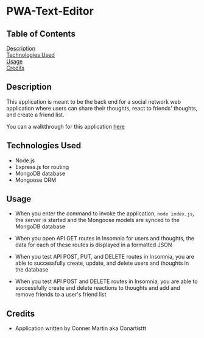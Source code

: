 # PWA-Text-Editor

## Table of Contents

[Description](#description)
<br>
[Technologies Used](#technologies-used)
<br>
[Usage](#usage)
<br>
[Credits](#credits)

## Description
This application is meant to be the back end for a social network web application where users can share their thoughts, react to friends' thoughts, and create a friend list.

You can a walkthrough for this application [here](https://drive.google.com/file/d/1Idmrbq83UIlsUOvAxT_Nnk_Gt-ZgV1qJ/view)

## Technologies Used

* Node.js
* Express.js for routing
* MongoDB database
* Mongoose ORM

## Usage

* When you enter the command to invoke the application, ``` node index.js ```, the server is started and the Mongoose models are synced to the MongoDB database

* When you open API GET routes in Insomnia for users and thoughts, the data for each of these routes is displayed in a formatted JSON

* When you test API POST, PUT, and DELETE routes in Insomnia, you are able to successfully create, update, and delete users and thoughts in the database

* When you test API POST and DELETE routes in Insomnia, you are able to successfully create and delete reactions to thoughts and add and remove friends to a user's friend list


## Credits

* Application written by Conner Martin aka Conartisttt